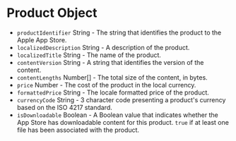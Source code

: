 # Product Object

* `productIdentifier` String - The string that identifies the product to the Apple App Store.
* `localizedDescription` String - A description of the product.
* `localizedTitle` String - The name of the product.
* `contentVersion` String - A string that identifies the version of the content.
* `contentLengths` Number[] - The total size of the content, in bytes.
* `price` Number - The cost of the product in the local currency.
* `formattedPrice` String - The locale formatted price of the product.
* `currencyCode` String - 3 character code presenting a product's currency based on the ISO 4217 standard.
* `isDownloadable` Boolean - A Boolean value that indicates whether the App Store has downloadable content for this product. `true` if at least one file has been associated with the product.
